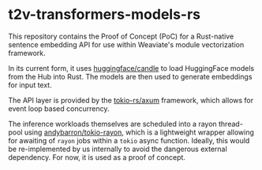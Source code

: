 # t2v-transformers-models-rs

This repository contains the Proof of Concept (PoC) for a Rust-native sentence embedding API for use within Weaviate's module vectorization framework.

In its current form, it uses [huggingface/candle](https://github.com/huggingface/candle/tree/main) to load HuggingFace models from the Hub into Rust. The models are then used to generate embeddings for input text.

The API layer is provided by the [tokio-rs/axum](https://github.com/tokio-rs/axum) framework, which allows for event loop based concurrency.

The inference workloads themselves are scheduled into a rayon thread-pool using [andybarron/tokio-rayon](https://github.com/andybarron/tokio-rayon), which is a lightweight wrapper allowing for awaiting of `rayon` jobs within a `tokio` async function. Ideally, this would be re-implemented by us internally to avoid the dangerous external dependency. For now, it is used as a proof of concept.